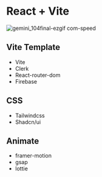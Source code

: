 # React + Vite

![gemini_104final-ezgif com-speed](https://github.com/user-attachments/assets/a71b1b0c-7da7-49a4-821e-f7df1af35cc0)


## Vite Template
- Vite
- Clerk
- React-router-dom
- Firebase

## CSS

- Tailwindcss
- Shadcn/ui

## Animate

- framer-motion
- gsap
- lottie

